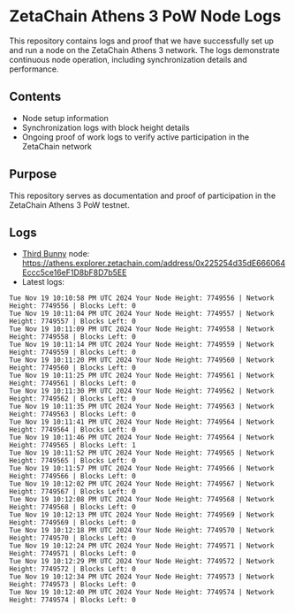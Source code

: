 # ZetaChain Athens 3 PoW Node Logs
This repository contains logs and proof that we have successfully set up and run a node on the ZetaChain Athens 3 network. The logs demonstrate continuous node operation, including synchronization details and performance.

## Contents
- Node setup information
- Synchronization logs with block height details
- Ongoing proof of work logs to verify active participation in the ZetaChain network

## Purpose
This repository serves as documentation and proof of participation in the ZetaChain Athens 3 PoW testnet.

## Logs

- [Third Bunny](https://thirdbunny.xyz/) node: https://athens.explorer.zetachain.com/address/0x225254d35dE666064Eccc5ce16eF1D8bF8D7b5EE
- Latest logs:
```
Tue Nov 19 10:10:58 PM UTC 2024 Your Node Height: 7749556 | Network Height: 7749556 | Blocks Left: 0
Tue Nov 19 10:11:04 PM UTC 2024 Your Node Height: 7749557 | Network Height: 7749557 | Blocks Left: 0
Tue Nov 19 10:11:09 PM UTC 2024 Your Node Height: 7749558 | Network Height: 7749558 | Blocks Left: 0
Tue Nov 19 10:11:14 PM UTC 2024 Your Node Height: 7749559 | Network Height: 7749559 | Blocks Left: 0
Tue Nov 19 10:11:20 PM UTC 2024 Your Node Height: 7749560 | Network Height: 7749560 | Blocks Left: 0
Tue Nov 19 10:11:25 PM UTC 2024 Your Node Height: 7749561 | Network Height: 7749561 | Blocks Left: 0
Tue Nov 19 10:11:30 PM UTC 2024 Your Node Height: 7749562 | Network Height: 7749562 | Blocks Left: 0
Tue Nov 19 10:11:35 PM UTC 2024 Your Node Height: 7749563 | Network Height: 7749563 | Blocks Left: 0
Tue Nov 19 10:11:41 PM UTC 2024 Your Node Height: 7749564 | Network Height: 7749564 | Blocks Left: 0
Tue Nov 19 10:11:46 PM UTC 2024 Your Node Height: 7749564 | Network Height: 7749565 | Blocks Left: 1
Tue Nov 19 10:11:52 PM UTC 2024 Your Node Height: 7749565 | Network Height: 7749565 | Blocks Left: 0
Tue Nov 19 10:11:57 PM UTC 2024 Your Node Height: 7749566 | Network Height: 7749566 | Blocks Left: 0
Tue Nov 19 10:12:02 PM UTC 2024 Your Node Height: 7749567 | Network Height: 7749567 | Blocks Left: 0
Tue Nov 19 10:12:08 PM UTC 2024 Your Node Height: 7749568 | Network Height: 7749568 | Blocks Left: 0
Tue Nov 19 10:12:13 PM UTC 2024 Your Node Height: 7749569 | Network Height: 7749569 | Blocks Left: 0
Tue Nov 19 10:12:18 PM UTC 2024 Your Node Height: 7749570 | Network Height: 7749570 | Blocks Left: 0
Tue Nov 19 10:12:24 PM UTC 2024 Your Node Height: 7749571 | Network Height: 7749571 | Blocks Left: 0
Tue Nov 19 10:12:29 PM UTC 2024 Your Node Height: 7749572 | Network Height: 7749572 | Blocks Left: 0
Tue Nov 19 10:12:34 PM UTC 2024 Your Node Height: 7749573 | Network Height: 7749573 | Blocks Left: 0
Tue Nov 19 10:12:40 PM UTC 2024 Your Node Height: 7749574 | Network Height: 7749574 | Blocks Left: 0
```
